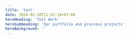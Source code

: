 ```yaml
---
title: 'test'
date: 2018-02-10T11:52:18+07:00
heroHeading: 'Test Work'
heroSubHeading: 'Our portfolio and previous projects'
heroBackground: ''
---
```

